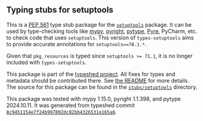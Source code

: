 ## Typing stubs for setuptools

This is a [PEP 561](https://peps.python.org/pep-0561/)
type stub package for the [`setuptools`](https://github.com/pypa/setuptools) package.
It can be used by type-checking tools like
[mypy](https://github.com/python/mypy/),
[pyright](https://github.com/microsoft/pyright),
[pytype](https://github.com/google/pytype/),
[Pyre](https://pyre-check.org/),
PyCharm, etc. to check code that uses `setuptools`. This version of
`types-setuptools` aims to provide accurate annotations for
`setuptools==78.1.*`.

Given that `pkg_resources` is typed since `setuptools >= 71.1`, it is no longer included with `types-setuptools`.

This package is part of the [typeshed project](https://github.com/python/typeshed).
All fixes for types and metadata should be contributed there.
See [the README](https://github.com/python/typeshed/blob/main/README.md)
for more details. The source for this package can be found in the
[`stubs/setuptools`](https://github.com/python/typeshed/tree/main/stubs/setuptools)
directory.

This package was tested with
mypy 1.15.0,
pyright 1.1.398,
and pytype 2024.10.11.
It was generated from typeshed commit
[`8c9451154e7f24b997892dc82bb4326531e165a6`](https://github.com/python/typeshed/commit/8c9451154e7f24b997892dc82bb4326531e165a6).
